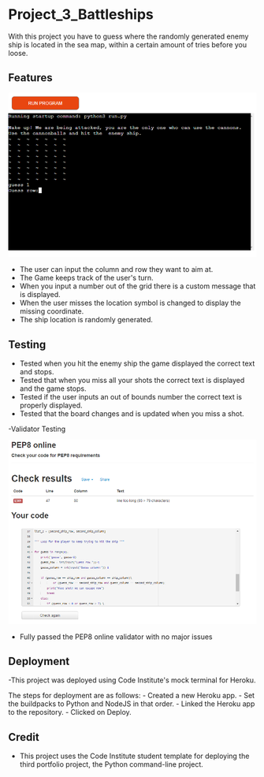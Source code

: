 # Project_3_Battleships

With this project you have to guess where the randomly generated enemy ship is located in the sea map, within a certain amount of tries before you loose.

## Features

![](images/project_3.PNG)

  - The user can input the column and row they want to aim at.
  - The Game keeps track of the user's turn.
  - When you input a number out of the grid there is a custom message that is displayed.
  - When the user misses the location symbol is changed to display the missing coordinate.
  - The ship location is randomly generated.

## Testing

  - Tested when you hit the enemy ship the game displayed the correct text and stops.
  - Tested that when you miss all your shots the correct text is displayed and the game stops.
  - Tested if the user inputs an out of bounds number the correct text is properly displayed.
  - Tested that the board changes and is updated when you miss a shot.
 
 -Validator Testing
 
  ![](images/pep8.PNG)
  - Fully passed the PEP8 online validator with no major issues

## Deployment
  
  -This project was deployed using Code Institute's mock terminal for Heroku.
  
  The steps for deployment are as follows:
    - Created a new Heroku app.
    - Set the buildpacks to Python and NodeJS in that order.
    - Linked the Heroku app to the repository.
    - Clicked on Deploy.
    
## Credit
  - This project uses the Code Institute student template for deploying the third portfolio project, the Python command-line project.
